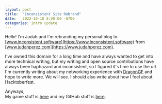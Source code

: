 ```yaml
---
layout: post
title:  "Inconsistent Site Rebrand"
date:   2022-10-18 8:00:00 -0700
categories: intro update
---
```

Hello! I'm Judah and I'm rebranding my personal blog to [www.inconsistent.software](https://www.inconsistent.software) from [www.judahperez.com](https://www.judahperez.com).

I've owned this domain for a long time and have always wanted to get into more technical writing, but my writing and open source contributions have always been haphazard and inconsistent, so I figured it's time to use the url. I'm currently writing about my networking experience with [DragonGF](https://github.com/judah4/MMO-Dragon-Game-Framwork) and hope to write more. We will see. I should also write about how I feel about Hacktoberfest.

Anyways,  
My game stuff is [here](https://www.cookiedragon.games) and my GitHub stuff is [here](https://github.com/judah4).

